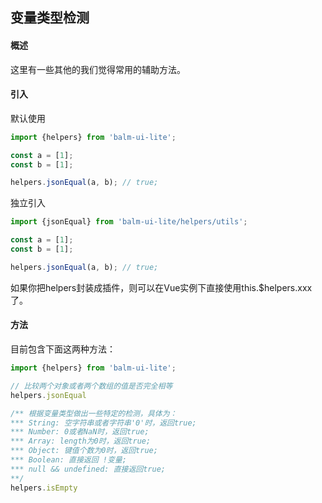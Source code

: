 ## 变量类型检测

#### 概述
这里有一些其他的我们觉得常用的辅助方法。

#### 引入

默认使用
```js
import {helpers} from 'balm-ui-lite';

const a = [1];
const b = [1];

helpers.jsonEqual(a, b); // true;
```

独立引入
```js
import {jsonEqual} from 'balm-ui-lite/helpers/utils';

const a = [1];
const b = [1];

helpers.jsonEqual(a, b); // true;
```

如果你把helpers封装成插件，则可以在Vue实例下直接使用this.$helpers.xxx了。

#### 方法

目前包含下面这两种方法：

```js
import {helpers} from 'balm-ui-lite';

// 比较两个对象或者两个数组的值是否完全相等
helpers.jsonEqual

/** 根据变量类型做出一些特定的检测，具体为：
*** String: 空字符串或者字符串'0'时，返回true;
*** Number: 0或者NaN时，返回true;
*** Array: length为0时，返回true;
*** Object: 键值个数为0时，返回true;
*** Boolean: 直接返回 !变量;
*** null && undefined: 直接返回true;
**/
helpers.isEmpty
```
